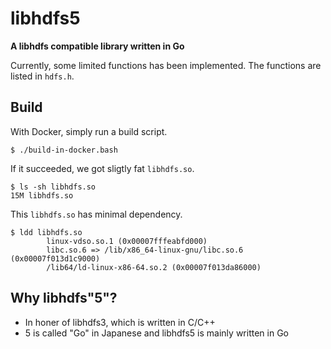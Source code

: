 # libhdfs5

**A libhdfs compatible library written in Go**

Currently, some limited functions has been implemented.
The functions are listed in `hdfs.h`.


## Build

With Docker, simply run a build script.
```
$ ./build-in-docker.bash
```

If it succeeded, we got sligtly fat `libhdfs.so`.
```
$ ls -sh libhdfs.so 
15M libhdfs.so
```

This `libhdfs.so` has minimal dependency.
```
$ ldd libhdfs.so 
        linux-vdso.so.1 (0x00007fffeabfd000)
        libc.so.6 => /lib/x86_64-linux-gnu/libc.so.6 (0x00007f013d1c9000)
        /lib64/ld-linux-x86-64.so.2 (0x00007f013da86000)
```


## Why libhdfs"5"?

- In honer of libhdfs3, which is written in C/C++
- 5 is called "Go" in Japanese and libhdfs5 is mainly written in Go
